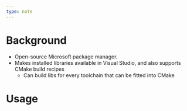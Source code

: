 ```yaml
---
type: note
---
```

# Background
- Open-source Microsoft package manager.
- Makes installed libraries available in Visual Studio, and also supports CMake build recipes
	- Can build libs for every toolchain that can be fitted into CMake

# Usage